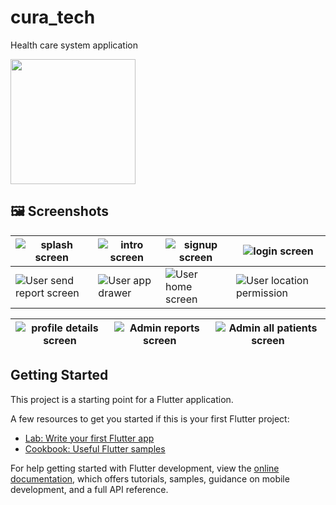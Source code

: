 
# cura_tech

Health care system application 

<img src="[https://playerzon.com/asset/download.png](https://storage.googleapis.com/cms-storage-bucket/70760bf1e88b184bb1bc.png)" width="200"></img>

## 🖼 Screenshots
| ![splash screen](https://github.com/khuderhasan/cura_tech/assets/104022210/bf8e2207-07ac-4c7b-b408-ddaa26da6290) | ![intro screen](https://github.com/khuderhasan/cura_tech/assets/104022210/57b3a7b0-0f3a-4e3c-8439-31c0aa948b14) | ![signup screen](https://github.com/khuderhasan/cura_tech/assets/104022210/2b654bc1-e108-458b-bbc8-b080ea63665d) | ![login screen](https://github.com/khuderhasan/cura_tech/assets/104022210/8b6af758-23d4-45b5-b790-81acb6f3db97) | 
|---|---|---|---|
| ![User send report screen ](https://github.com/khuderhasan/cura_tech/assets/104022210/d588c71b-ee4b-4fa8-93ef-e48c6577fd47) | ![User app drawer](https://github.com/khuderhasan/cura_tech/assets/104022210/51125f0b-e82c-48ef-bfe5-486555f870f1) | ![User home screen](https://github.com/khuderhasan/cura_tech/assets/104022210/04b99fc7-cae2-4fbe-bb95-354113a7ed2f) | ![User location permission](https://github.com/khuderhasan/cura_tech/assets/104022210/751e35f7-6a8b-425c-858c-40b9427fd295) | 


| ![profile details screen](https://github.com/khuderhasan/cura_tech/assets/104022210/62daa1bb-37a9-421a-9e83-5a9299108fab) | ![Admin reports screen](https://github.com/khuderhasan/cura_tech/assets/104022210/a1a8a188-5f5b-4863-ba7d-5580880679af) | ![Admin all patients screen](https://github.com/khuderhasan/cura_tech/assets/104022210/f7c29792-a7fa-4006-a8de-3415a2381e02) |
|---|---|---|

## Getting Started

This project is a starting point for a Flutter application.

A few resources to get you started if this is your first Flutter project:

- [Lab: Write your first Flutter app](https://docs.flutter.dev/get-started/codelab)
- [Cookbook: Useful Flutter samples](https://docs.flutter.dev/cookbook)

For help getting started with Flutter development, view the
[online documentation](https://docs.flutter.dev/), which offers tutorials,
samples, guidance on mobile development, and a full API reference.
